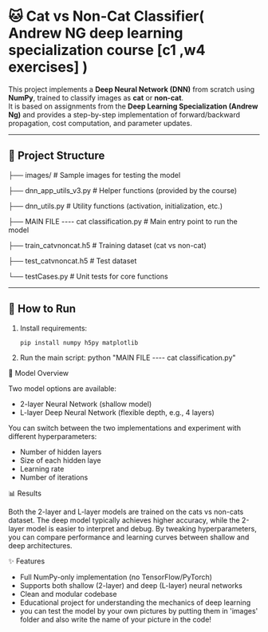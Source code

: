 # 🐱 Cat vs Non-Cat Classifier( Andrew NG deep learning specialization course [c1 ,w4 exercises] )

This project implements a **Deep Neural Network (DNN)** from scratch using **NumPy**, trained to classify images as **cat** or **non-cat**.  
It is based on assignments from the **Deep Learning Specialization (Andrew Ng)** and provides a step-by-step implementation of forward/backward propagation, cost computation, and parameter updates.

---

## 📂 Project Structure

├── images/ # Sample images for testing the model

├── dnn_app_utils_v3.py # Helper functions (provided by the course)

├── dnn_utils.py # Utility functions (activation, initialization, etc.)

├── MAIN FILE ---- cat classification.py # Main entry point to run the model

├── train_catvnoncat.h5 # Training dataset (cat vs non-cat)

├── test_catvnoncat.h5 # Test dataset

└── testCases.py # Unit tests for core functions


---

## 🚀 How to Run
1. Install requirements:
   ```bash
   pip install numpy h5py matplotlib
2. Run the main script:
python "MAIN FILE ---- cat classification.py"

🧠 Model Overview

Two model options are available:

- 2-layer Neural Network (shallow model)
- L-layer Deep Neural Network (flexible depth, e.g., 4 layers)

You can switch between the two implementations and experiment with different hyperparameters:

- Number of hidden layers
- Size of each hidden laye
- Learning rate
- Number of iterations

📊 Results

Both the 2-layer and L-layer models are trained on the cats vs non-cats dataset.
The deep model typically achieves higher accuracy, while the 2-layer model is easier to interpret and debug.
By tweaking hyperparameters, you can compare performance and learning curves between shallow and deep architectures.

✨ Features

- Full NumPy-only implementation (no TensorFlow/PyTorch)
- Supports both shallow (2-layer) and deep (L-layer) neural networks
- Clean and modular codebase
- Educational project for understanding the mechanics of deep learning
- you can test the model by your own pictures by putting them in 'images' folder and also write the name of your picture in the code! 
